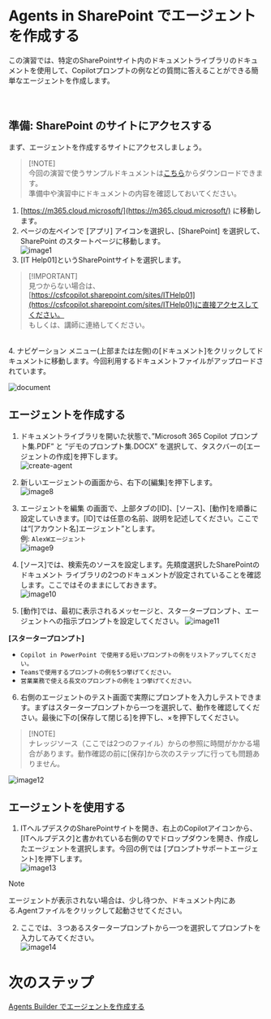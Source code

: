 # Agents in SharePoint でエージェントを作成する
この演習では、特定のSharePointサイト内のドキュメントライブラリのドキュメントを使用して、Copilotプロンプトの例などの質問に答えることができる簡単なエージェントを作成します。<br>
<br>
<br>

## 準備: SharePoint のサイトにアクセスする
まず、エージェントを作成するサイトにアクセスしましょう。

> [!NOTE]<br>
> 今回の演習で使うサンプルドキュメントは[こちら](./CopilotHandsonDocs/)からダウンロードできます。<br>
> 準備中や演習中にドキュメントの内容を確認しておいてください。

1. [https://m365.cloud.microsoft/](https://m365.cloud.microsoft/) に移動します。
2. ページの左ペインで [アプリ] アイコンを選択し、[SharePoint] を選択して、SharePoint のスタートページに移動します。<br>
![image1](image/01/image1.png)<br>
3. [IT Help01]というSharePointサイトを選択します。
> [!IMPORTANT]<br>
> 見つからない場合は、[https://csfcopilot.sharepoint.com/sites/ITHelp01](https://csfcopilot.sharepoint.com/sites/ITHelp01)に直接アクセスしてください。<br>
> もしくは、講師に連絡してください。
<br>
4. ナビゲーション メニュー(上部または左側)の[ドキュメント]をクリックしてドキュメントに移動します。今回利用するドキュメントファイルがアップロードされています。<br>

![document](image/01/document.png)


## エージェントを作成する
1.	ドキュメントライブラリを開いた状態で、”Microsoft 365 Copilot プロンプト集.PDF” と “デモのプロンプト集.DOCX” を選択して、タスクバーの[エージェントの作成]を押下します。<br>
![create-agent](image/01/createagent.png)
2.	新しいエージェントの画面から、右下の[編集]を押下します。<br>
![image8](image/01/image8.png)
3.	エージェントを編集 の画面で、上部タブの[ID]、[ソース]、[動作]を順番に設定していきます。[ID]では任意の名前、説明を記述してください。ここでは“[アカウント名]エージェント”とします。<br>
例: ```AlexWエージェント```<br>
![image9](image/01/image9.png)
 
4.	[ソース]では、検索先のソースを設定します。先頬度選択したSharePointのドキュメント ライブラリの2つのドキュメントが設定されていることを確認します。ここではそのままにしておきます。<br>
![image10](image/01/image10.png)
 
5.	[動作]では、最初に表示されるメッセージと、スタータープロンプト、エージェントへの指示プロンプトを設定してください。 
![image11](image/01/image11.png)

 **[スタータープロンプト]**<br>
- ```Copilot in PowerPoint で使用する短いプロンプトの例をリストアップしてください。```<br>
- ```Teamsで使用するプロンプトの例を5つ挙げてください。```<br>
- ```営業業務で使える長文のプロンプトの例を１つ挙げてください。```<br>


6.	右側のエージェントのテスト画面で実際にプロンプトを入力しテストできます。まずはスタータープロンプトから一つを選択して、動作を確認してください。最後に下の[保存して閉じる]を押下し、×を押下してください。<br>
> [!NOTE]<br>
> ナレッジソース（ここでは2つのファイル）からの参照に時間がかかる場合があります。動作確認の前に[保存]から次のステップに行っても問題ありません。

![image12](image/01/image12.png)

## エージェントを使用する
1.	ITヘルプデスクのSharePointサイトを開き、右上のCopilotアイコンから、[ITヘルプデスク]と書かれている右側の∇でドロップダウンを開き、作成したエージェントを選択します。今回の例では [プロンプトサポートエージェント]を押下します。<br>
![image13](image/01/image13.png)
> [!NOTE]
> エージェントが表示されない場合は、少し待つか、ドキュメント内にある.Agentファイルをクリックして起動させてください。
 
2.	ここでは、３つあるスタータープロンプトから一つを選択してプロンプトを入力してみてください。<br>
![image14](image/01/image14.png)

# 次のステップ
[Agents Builder でエージェントを作成する](2-agents-builder.md)
